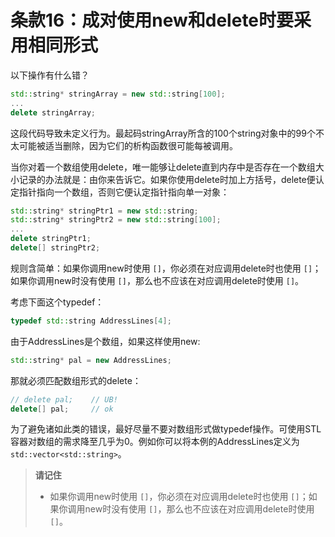 # 条款16：成对使用new和delete时要采用相同形式

以下操作有什么错？

```cpp
std::string* stringArray = new std::string[100];
...
delete stringArray;
```

这段代码导致未定义行为。最起码stringArray所含的100个string对象中的99个不太可能被适当删除，因为它们的析构函数很可能每被调用。

当你对着一个数组使用delete，唯一能够让delete直到内存中是否存在一个数组大小记录的办法就是：由你来告诉它。如果你使用delete时加上方括号，delete便认定指针指向一个数组，否则它便认定指针指向单一对象：

```cpp
std::string* stringPtr1 = new std::string;
std::string* stringPtr2 = new std::string[100];
...
delete stringPtr1;
delete[] stringPtr2;
```

规则含简单：如果你调用new时使用 `[]`，你必须在对应调用delete时也使用 `[]`；如果你调用new时没有使用 `[]`，那么也不应该在对应调用delete时使用 `[]`。

考虑下面这个typedef：

```cpp
typedef std::string AddressLines[4];
```

由于AddressLines是个数组，如果这样使用new:

```cpp
std::string* pal = new AddressLines;
```

那就必须匹配数组形式的delete：

```cpp
// delete pal;    // UB!
delete[] pal;     // ok
```

为了避免诸如此类的错误，最好尽量不要对数组形式做typedef操作。可使用STL容器对数组的需求降至几乎为0。例如你可以将本例的AddressLines定义为 `std::vector<std::string>`。

> **请记住**
>
> - 如果你调用new时使用 `[]`，你必须在对应调用delete时也使用 `[]`；如果你调用new时没有使用 `[]`，那么也不应该在对应调用delete时使用 `[]`。